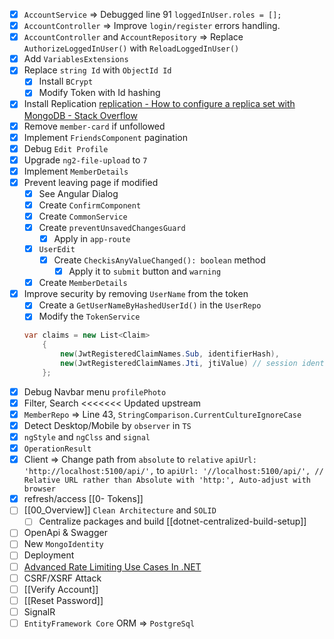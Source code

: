 - [x] `AccountService` => Debugged line 91 `loggedInUser.roles = [];` 
- [x] `AccountController` => Improve `login/register` errors handling.
- [x] `AccountController` and `AccountRepository` => Replace `AuthorizeLoggedInUser()` with `ReloadLoggedInUser()`
- [x] Add `VariablesExtensions`
- [x] Replace `string Id` with `ObjectId Id`
	- [x] Install `BCrypt`
	- [x] Modify Token with Id hashing
- [x] Install Replication
	[replication - How to configure a replica set with MongoDB - Stack Overflow](https://stackoverflow.com/a/77932054/3944285)
- [x] Remove `member-card` if unfollowed
- [x] Implement `FriendsComponent` pagination
- [x] Debug `Edit Profile` 
- [x] Upgrade `ng2-file-upload` to `7`
- [x] Implement `MemberDetails`
- [x] Prevent leaving page if modified
	- [x] See Angular Dialog
	- [x] Create `ConfirmComponent`
	- [x] Create `CommonService`
	- [x] Create `preventUnsavedChangesGuard`
		- [x] Apply in `app-route`
	- [x] `UserEdit` 
		- [x] Create `CheckisAnyValueChanged(): boolean` method
			- [x] Apply it to `submit` button and `warning`
	- [x] Create `MemberDetails`
- [x] Improve security by removing `UserName` from the token
	- [x] Create a `GetUserNameByHashedUserId()` in the `UserRepo`
	- [x] Modify the `TokenService`
	```C#
	var claims = new List<Claim>
		{
			new(JwtRegisteredClaimNames.Sub, identifierHash),
			new(JwtRegisteredClaimNames.Jti, jtiValue) // session identifier or token ID, // TODO: store in db/cache to prevent multiple login sessions with one token. If already exists, reject new login.
		};
	```
- [x] Debug Navbar menu `profilePhoto`
- [x] Filter, Search
<<<<<<< Updated upstream
- [x] `MemberRepo` => Line 43, `StringComparison.CurrentCultureIgnoreCase`
- [x] Detect Desktop/Mobile by `observer` in `TS`
- [x] `ngStyle` and `ngClss` and `signal`
- [x] `OperationResult`
- [x] Client => Change path from `absolute` to `relative`
	`apiUrl: 'http://localhost:5100/api/',` 
	to 
	`apiUrl: '//localhost:5100/api/', // Relative URL rather than Absolute with 'http:', Auto-adjust with browser`
- [x] refresh/access [[0- Tokens]]
- [ ] [[00_Overview]] `Clean Architecture` and `SOLID`
	- [ ] Centralize packages and build [[dotnet-centralized-build-setup]]
- [ ] OpenApi & Swagger
- [ ] New `MongoIdentity`
- [ ] Deployment
- [ ] [Advanced Rate Limiting Use Cases In .NET](https://www.milanjovanovic.tech/blog/advanced-rate-limiting-use-cases-in-dotnet)
- [ ] CSRF/XSRF Attack
- [ ] [[Verify Account]]
- [ ] [[Reset Password]]
- [ ] SignalR
- [ ] `EntityFramework Core` ORM => `PostgreSql`
